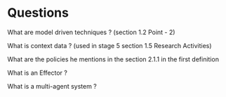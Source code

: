 # Questions

What are model driven techniques ? (section 1.2 Point - 2)

What is context data ? (used in stage 5 section 1.5 Research Activities)

What are the policies he mentions in the section 2.1.1 in the first definition

What is an Effector ?

What is a multi-agent system ?

